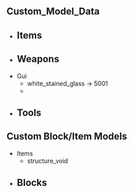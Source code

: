

## Custom_Model_Data 
* Items
    - 
* Weapons
    - 
* Gui
    - white_stained_glass -> 5001
    -     
* Tools
    - 

## Custom Block/Item Models
* Items
    - structure_void
* Blocks
    -    
